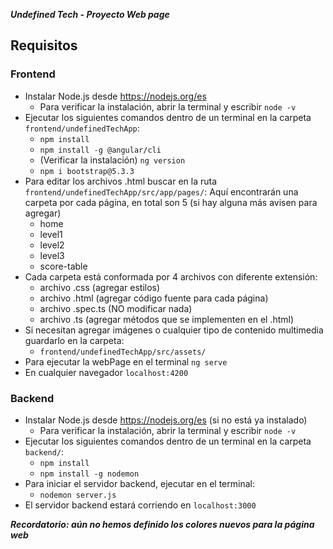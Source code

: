 ***Undefined Tech - Proyecto Web page***

## Requisitos

### Frontend
- Instalar Node.js desde https://nodejs.org/es
  - Para verificar la instalación, abrir la terminal y escribir `node -v`
- Ejecutar los siguientes comandos dentro de un terminal en la carpeta `frontend/undefinedTechApp`:
  - `npm install`
  - `npm install -g @angular/cli`
  - (Verificar la instalación) `ng version`
  - `npm i bootstrap@5.3.3`
- Para editar los archivos .html buscar en la ruta `frontend/undefinedTechApp/src/app/pages/`:
  Aquí encontrarán una carpeta por cada página, en total son 5 (si hay alguna más avisen para agregar)
  - home
  - level1
  - level2
  - level3
  - score-table
- Cada carpeta está conformada por 4 archivos con diferente extensión:
  - archivo .css (agregar estilos)
  - archivo .html (agregar código fuente para cada página)
  - archivo .spec.ts (NO modificar nada)
  - archivo .ts (agregar métodos que se implementen en el .html)
- Si necesitan agregar imágenes o cualquier tipo de contenido multimedia guardarlo en la carpeta:
  - `frontend/undefinedTechApp/src/assets/`
- Para ejecutar la webPage en el terminal `ng serve`
- En cualquier navegador `localhost:4200`

### Backend
- Instalar Node.js desde https://nodejs.org/es (si no está ya instalado)
  - Para verificar la instalación, abrir la terminal y escribir `node -v`
- Ejecutar los siguientes comandos dentro de un terminal en la carpeta `backend/`:
  - `npm install`
  - `npm install -g nodemon`
- Para iniciar el servidor backend, ejecutar en el terminal:
  - `nodemon server.js`
- El servidor backend estará corriendo en `localhost:3000`

***Recordatorio: aún no hemos definido los colores nuevos para la página web***

